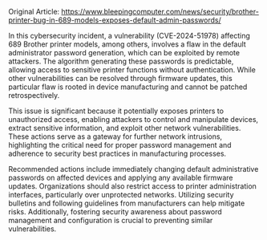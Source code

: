 Original Article: https://www.bleepingcomputer.com/news/security/brother-printer-bug-in-689-models-exposes-default-admin-passwords/

In this cybersecurity incident, a vulnerability (CVE-2024-51978) affecting 689 Brother printer models, among others, involves a flaw in the default administrator password generation, which can be exploited by remote attackers. The algorithm generating these passwords is predictable, allowing access to sensitive printer functions without authentication. While other vulnerabilities can be resolved through firmware updates, this particular flaw is rooted in device manufacturing and cannot be patched retrospectively.

This issue is significant because it potentially exposes printers to unauthorized access, enabling attackers to control and manipulate devices, extract sensitive information, and exploit other network vulnerabilities. These actions serve as a gateway for further network intrusions, highlighting the critical need for proper password management and adherence to security best practices in manufacturing processes.

Recommended actions include immediately changing default administrative passwords on affected devices and applying any available firmware updates. Organizations should also restrict access to printer administration interfaces, particularly over unprotected networks. Utilizing security bulletins and following guidelines from manufacturers can help mitigate risks. Additionally, fostering security awareness about password management and configuration is crucial to preventing similar vulnerabilities.